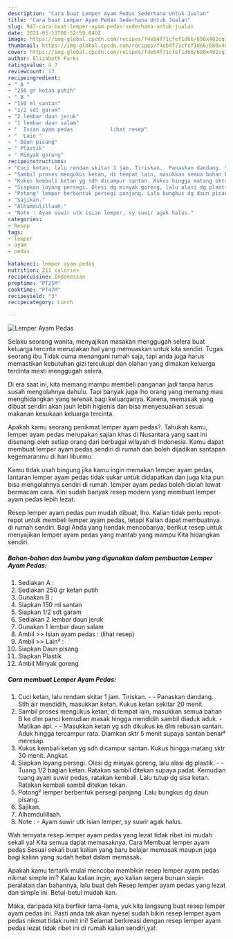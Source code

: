 ```yaml
---
description: "Cara buat Lemper Ayam Pedas Sederhana Untuk Jualan"
title: "Cara buat Lemper Ayam Pedas Sederhana Untuk Jualan"
slug: 947-cara-buat-lemper-ayam-pedas-sederhana-untuk-jualan
date: 2021-05-13T08:52:59.640Z
image: https://img-global.cpcdn.com/recipes/f4eb4f71cfef1d66/680x482cq70/lemper-ayam-pedas-foto-resep-utama.jpg
thumbnail: https://img-global.cpcdn.com/recipes/f4eb4f71cfef1d66/680x482cq70/lemper-ayam-pedas-foto-resep-utama.jpg
cover: https://img-global.cpcdn.com/recipes/f4eb4f71cfef1d66/680x482cq70/lemper-ayam-pedas-foto-resep-utama.jpg
author: Elizabeth Parks
ratingvalue: 4.7
reviewcount: 13
recipeingredient:
- " A "
- "250 gr ketan putih"
- " B "
- "150 ml santan"
- "1/2 sdt garam"
- "2 lembar daun jeruk"
- "1 lembar daun salam"
- "  Isian ayam pedas            lihat resep"
- "  Lain "
- " Daun pisang"
- " Plastik"
- " Minyak goreng"
recipeinstructions:
- "Cuci ketan, lalu rendam skitar 1 jam. Tiriskan.  Panaskan dandang. Stlh air mendidih, masukkan ketan. Kukus ketan sekitar 20 menit."
- "Sambil proses mengukus ketan, di tempat lain, masukkan semua bahan B ke dlm panci kemudian masak hingga mendidih sambil diaduk aduk. Matikan api.  Masukkan ketan yg sdh dikukus ke dlm rebusan santan. Aduk hingga tercampur rata. Diamkan sktr 5 menit supaya santan benar² meresap."
- "Kukus kembali ketan yg sdh dicampur santan. Kukus hingga matang sktr 30 menit. Angkat."
- "Siapkan loyang persegi. Olesi dg minyak goreng, lalu alasi dg plastik.  Tuang 1/2 bagian ketan. Ratakan sambil ditekan supaya padat. Kemudian tuang ayam suwir pedas, ratakan kembali. Lalu tutup dg sisa ketan. Ratakan kembali sambil ditekan tekan."
- "Potong² lemper berbentuk persegi panjang. Lalu bungkus dg daun pisang."
- "Sajikan."
- "Alhamdulillaah."
- "Note : Ayam suwir utk isian lemper, sy suwir agak halus."
categories:
- Resep
tags:
- lemper
- ayam
- pedas

katakunci: lemper ayam pedas 
nutrition: 211 calories
recipecuisine: Indonesian
preptime: "PT25M"
cooktime: "PT47M"
recipeyield: "3"
recipecategory: Lunch

---
```



![Lemper Ayam Pedas](https://img-global.cpcdn.com/recipes/f4eb4f71cfef1d66/680x482cq70/lemper-ayam-pedas-foto-resep-utama.jpg)

Selaku seorang wanita, menyajikan masakan menggugah selera buat keluarga tercinta merupakan hal yang memuaskan untuk kita sendiri. Tugas seorang ibu Tidak cuma menangani rumah saja, tapi anda juga harus memastikan kebutuhan gizi tercukupi dan olahan yang dimakan keluarga tercinta mesti menggugah selera.

Di era  saat ini, kita memang mampu membeli panganan jadi tanpa harus susah mengolahnya dahulu. Tapi banyak juga lho orang yang memang mau menghidangkan yang terenak bagi keluarganya. Karena, memasak yang dibuat sendiri akan jauh lebih higienis dan bisa menyesuaikan sesuai makanan kesukaan keluarga tercinta. 



Apakah kamu seorang penikmat lemper ayam pedas?. Tahukah kamu, lemper ayam pedas merupakan sajian khas di Nusantara yang saat ini disenangi oleh setiap orang dari berbagai wilayah di Indonesia. Kamu dapat membuat lemper ayam pedas sendiri di rumah dan boleh dijadikan santapan kegemaranmu di hari liburmu.

Kamu tidak usah bingung jika kamu ingin memakan lemper ayam pedas, lantaran lemper ayam pedas tidak sukar untuk didapatkan dan juga kita pun bisa mengolahnya sendiri di rumah. lemper ayam pedas boleh diolah lewat bermacam cara. Kini sudah banyak resep modern yang membuat lemper ayam pedas lebih lezat.

Resep lemper ayam pedas pun mudah dibuat, lho. Kalian tidak perlu repot-repot untuk membeli lemper ayam pedas, tetapi Kalian dapat membuatnya di rumah sendiri. Bagi Anda yang hendak mencobanya, berikut resep untuk menyajikan lemper ayam pedas yang mantab yang mampu Kita hidangkan sendiri.

<!--inarticleads1-->

##### Bahan-bahan dan bumbu yang digunakan dalam pembuatan Lemper Ayam Pedas:

1. Sediakan  A :
1. Sediakan 250 gr ketan putih
1. Gunakan  B :
1. Siapkan 150 ml santan
1. Siapkan 1/2 sdt garam
1. Sediakan 2 lembar daun jeruk
1. Gunakan 1 lembar daun salam
1. Ambil  &gt;&gt; Isian ayam pedas :           (lihat resep)
1. Ambil  &gt;&gt; Lain² :
1. Siapkan  Daun pisang
1. Siapkan  Plastik
1. Ambil  Minyak goreng




<!--inarticleads2-->

##### Cara membuat Lemper Ayam Pedas:

1. Cuci ketan, lalu rendam skitar 1 jam. Tiriskan. -  - Panaskan dandang. Stlh air mendidih, masukkan ketan. Kukus ketan sekitar 20 menit.
1. Sambil proses mengukus ketan, di tempat lain, masukkan semua bahan B ke dlm panci kemudian masak hingga mendidih sambil diaduk aduk. - Matikan api. -  - Masukkan ketan yg sdh dikukus ke dlm rebusan santan. Aduk hingga tercampur rata. Diamkan sktr 5 menit supaya santan benar² meresap.
1. Kukus kembali ketan yg sdh dicampur santan. Kukus hingga matang sktr 30 menit. Angkat.
1. Siapkan loyang persegi. Olesi dg minyak goreng, lalu alasi dg plastik. -  - Tuang 1/2 bagian ketan. Ratakan sambil ditekan supaya padat. Kemudian tuang ayam suwir pedas, ratakan kembali. Lalu tutup dg sisa ketan. Ratakan kembali sambil ditekan tekan.
1. Potong² lemper berbentuk persegi panjang. Lalu bungkus dg daun pisang.
1. Sajikan.
1. Alhamdulillaah.
1. Note : - Ayam suwir utk isian lemper, sy suwir agak halus.




Wah ternyata resep lemper ayam pedas yang lezat tidak ribet ini mudah sekali ya! Kita semua dapat memasaknya. Cara Membuat lemper ayam pedas Sesuai sekali buat kalian yang baru belajar memasak maupun juga bagi kalian yang sudah hebat dalam memasak.

Apakah kamu tertarik mulai mencoba membikin resep lemper ayam pedas nikmat simple ini? Kalau kalian ingin, ayo kalian segera buruan siapin peralatan dan bahannya, lalu buat deh Resep lemper ayam pedas yang lezat dan simple ini. Betul-betul mudah kan. 

Maka, daripada kita berfikir lama-lama, yuk kita langsung buat resep lemper ayam pedas ini. Pasti anda tak akan nyesel sudah bikin resep lemper ayam pedas nikmat tidak rumit ini! Selamat berkreasi dengan resep lemper ayam pedas lezat tidak ribet ini di rumah kalian sendiri,ya!.


